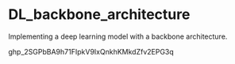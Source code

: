 # DL_backbone_architecture
Implementing a deep learning model with a backbone architecture. 


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
